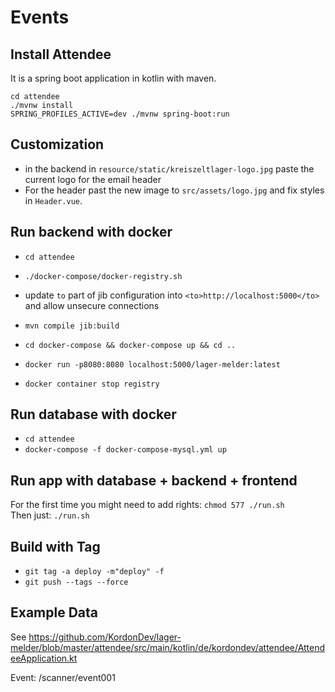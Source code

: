 # Events

## Install Attendee

It is a spring boot application in kotlin with maven.

```
cd attendee
./mvnw install
SPRING_PROFILES_ACTIVE=dev ./mvnw spring-boot:run
```

## Customization

- in the backend in `resource/static/kreiszeltlager-logo.jpg` paste the current logo for the email header
- For the header past the new image to `src/assets/logo.jpg` and fix styles in `Header.vue`.

## Run backend with docker

- `cd attendee`
- `./docker-compose/docker-registry.sh`
- update `to` part of jib configuration into `<to>http://localhost:5000</to>` and allow unsecure connections
- `mvn compile jib:build`
- `cd docker-compose && docker-compose up && cd ..`
- `docker run -p8080:8080 localhost:5000/lager-melder:latest`

- `docker container stop registry`

## Run database with docker

- `cd attendee`
- `docker-compose -f docker-compose-mysql.yml up`

## Run app with database + backend + frontend

For the first time you might need to add rights: `chmod 577 ./run.sh` <br/>
Then just: `./run.sh`

## Build with Tag

- `git tag -a deploy -m"deploy" -f`
- `git push --tags --force`

## Example Data

See https://github.com/KordonDev/lager-melder/blob/master/attendee/src/main/kotlin/de/kordondev/attendee/AttendeeApplication.kt

Event: <frontendUrl>/scanner/event001
